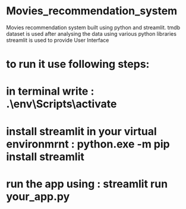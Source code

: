 # Movies_recommendation_system
Movies recommendation system built using python and streamlit. 
tmdb dataset is used
after analysing the data using various python libraries streamlit is used to provide User Interface 

# to run it use following steps:
#  in terminal write                              :   .\env\Scripts\activate
#  install streamlit in your virtual environmrnt  :   python.exe -m pip install streamlit
#  run  the app using                             :  streamlit run your_app.py
